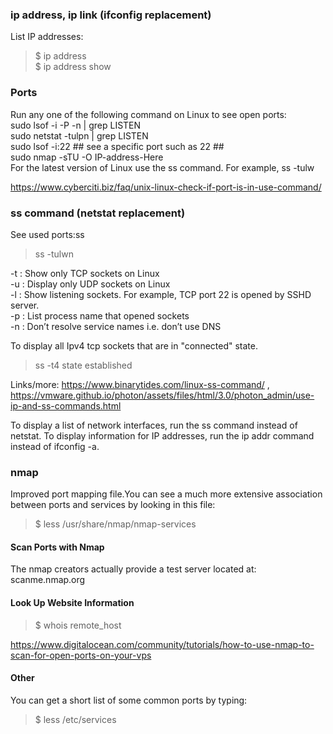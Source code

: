 ### ip address, ip link (ifconfig replacement)
List IP addresses:  
> $ ip address  
> $ ip address show  

### Ports  
Run any one of the following command on Linux to see open ports:  
sudo lsof -i -P -n | grep LISTEN  
sudo netstat -tulpn | grep LISTEN  
sudo lsof -i:22 ## see a specific port such as 22 ##  
sudo nmap -sTU -O IP-address-Here  
For the latest version of Linux use the ss command. For example, ss -tulw  

https://www.cyberciti.biz/faq/unix-linux-check-if-port-is-in-use-command/  

### ss command (netstat replacement)
See used ports:ss 
> ss -tulwn  

-t : Show only TCP sockets on Linux  
-u : Display only UDP sockets on Linux  
-l : Show listening sockets. For example, TCP port 22 is opened by SSHD server.  
-p : List process name that opened sockets  
-n : Don’t resolve service names i.e. don’t use DNS  

To display all Ipv4 tcp sockets that are in "connected" state.
> ss -t4 state established

Links/more: https://www.binarytides.com/linux-ss-command/ , https://vmware.github.io/photon/assets/files/html/3.0/photon_admin/use-ip-and-ss-commands.html

To display a list of network interfaces, run the ss command instead of netstat. To display information for IP addresses, run the ip addr command instead of ifconfig -a. 

### nmap
Improved port mapping file.You can see a much more extensive association between ports and services by looking in this file:  
> $ less /usr/share/nmap/nmap-services

#### Scan Ports with Nmap
The nmap creators actually provide a test server located at: scanme.nmap.org  

#### Look Up Website Information
> $ whois remote_host


https://www.digitalocean.com/community/tutorials/how-to-use-nmap-to-scan-for-open-ports-on-your-vps  
#### Other
You can get a short list of some common ports by typing:  
> $ less /etc/services

